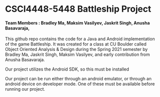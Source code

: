 # CSCI4448-5448 Battleship Project
#### Team Members : Bradley Ma, Maksim Vasilyev, Jaskrit Singh, Anusha Basavaraja,

This github repo contains the code for a Java and Android implementation of the game Battleship. It was created for a 
class at CU Boulder called Object Oriented Analysis & Design during the Spring 2021 semester by Bradley Ma, Jaskrit Singh, Maksim Vasilyev, and early contribution from Anusha Basavaraja. 

Our project utilizes the Android SDK, so this must be installed

Our project can be run either through an android emulator, or through an android device on developer mode. One of these must be available before running our project. 
